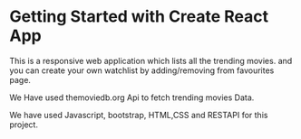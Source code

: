 # Getting Started with Create React App
 This is a responsive web application which lists all the trending movies. and you can create your own watchlist by adding/removing from favourites page.
 
We Have used themoviedb.org Api to fetch trending movies Data.

We have used Javascript, bootstrap, HTML,CSS and RESTAPI for this project.

